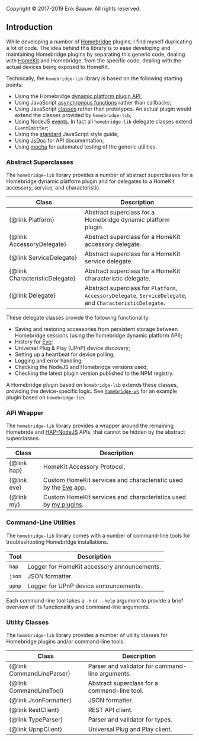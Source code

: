 Copyright © 2017-2019 Erik Baauw. All rights reserved.

## Introduction
While developing a number of [Homebridge](https://github.com/nfarina/homebridge) plugins, I find myself duplicating a lot of code.
The idea behind this library is to ease developing and maintaining Homebridge plugins by separating this generic code, dealing with [HomeKit](http://www.apple.com/ios/home/) and Homebridge, from the specific code, dealing with the actual devices being exposed to HomeKit.

Technically, the `homebridge-lib` library is based on the following starting points:
- Using the Homebridge [dynamic platform plugin API](https://github.com/nfarina/homebridge/wiki/On-Programming-Dynamic-Platforms);
- Using JavaScript [asynchronous functions](https://developer.mozilla.org/en-US/docs/Web/JavaScript/Reference/Statements/async_function) rather than callbacks;
- Using JavaScript [classes](https://developer.mozilla.org/en-US/docs/Web/JavaScript/Reference/Classes) rather than prototypes.  An actual plugin would extend the classes provided by `homebridge-lib`;
- Using NodeJS [events](https://nodejs.org/dist/latest-v10.x/docs/api/events.html).  In fact all `homebridge-lib` delegate classes extend `EventEmitter`;
- Using the [standard](https://github.com/standard/standard) JavaScript style guide;
- Using [JsDoc](https://github.com/jsdoc3/jsdoc) for API documentation;
- Using [mocha](https://mochajs.org) for automated testing of the generic utilities.

### Abstract Superclasses
The `homebridge-lib` library provides a number of abstract superclasses for a Homebridge dynamic platform plugin and for delegates to a HomeKit accessory, service, and characteristic.

Class                          | Description
------------------------------ | -----------
{@link Platform}               | Abstract superclass for a Homebridge dynamic platform plugin.
{@link AccessoryDelegate}      | Abstract superclass for a HomeKit accessory delegate.
{@link ServiceDelegate}        | Abstract superclass for a HomeKit service delegate.
{@link CharacteristicDelegate} | Abstract superclass for a HomeKit characteristic delegate.
{@link Delegate}               | Abstract superclass for `Platform`, `AccessoryDelegate`, `ServiceDelegate`, and `CharacteristicDelegate`.

These delegate classes provide the following functionality:
- Saving and restoring accessories from persistent storage between Homebridge sessions (using the homebridge dynamic platform API);
- History for [Eve](https://www.evehome.com/en/eve-app);
- Universal Plug & Play (UPnP) device discovery;
- Setting up a heartbeat for device polling;
- Logging and error handling;
- Checking the NodeJS and Homebridge versions used;
- Checking the latest plugin version published to the NPM registry.

A Homebridge plugin based on `homebridge-lib` extends these classes, providing the device-specific logic.
See [`homebridge-ws`](https://github.com/ebaauw/homebridge-ws) for an example plugin based on `homebridge-lib`.

### API Wrapper
The `homebridge-lib` library provides a wrapper around the remaining Homebride and [HAP-NodeJS](https://github.com/KhaosT/HAP-NodeJS) APIs, that cannot be hidden by the abstract superclasses.

Class       | Description
----------- | -----------
{@link hap} | HomeKit Accessory Protocol.
{@link eve} | Custom HomeKit services and characteristic used by the [Eve](https://www.evehome.com/en/eve-app) app.
{@link my}  | Custom HomeKit services and characteristics used by [my plugins](https://github.com/ebaauw).

### Command-Line Utilities
The `homebridge-lib` library comes with a number of command-line tools for troubleshooting Homebridge installations.

Tool    | Description
------- | -----------
`hap`   | Logger for HomeKit accessory announcements.
`json`  | JSON formatter.
`upnp`  | Logger for UPnP device announcements.

Each command-line tool takes a `-h` or `--help` argument to provide a brief overview of its functionality and command-line arguments.

### Utility Classes
The `homebridge-lib` library provides a number of utility classes for Homebridge plugins and/or command-line tools.

Class                     | Description
------------------------- | -----------
{@link CommandLineParser} | Parser and validator for command-line arguments.
{@link CommandLineTool}   | Abstract superclass for a command-line tool.
{@link JsonFormatter}     | JSON formatter.
{@link RestClient}        | REST API client.
{@link TypeParser}        | Parser and validator for types.
{@link UpnpClient}        | Universal Plug and Play client.
